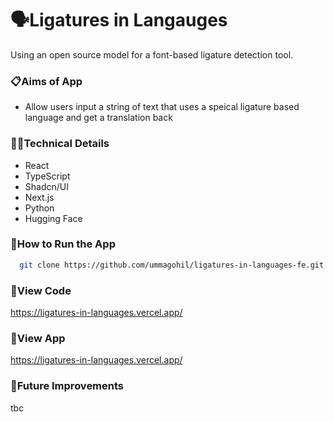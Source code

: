 # 🗣️Ligatures in Langauges
Using an open source model for a font-based ligature detection tool.

### 📋Aims of App
- Allow users input a string of text that uses a speical ligature based language and get a translation back
  
### 👩‍💻Technical Details

- React
- TypeScript
- Shadcn/UI
- Next.js
- Python
- Hugging Face

### 🔧How to Run the App
```bash
  git clone https://github.com/ummagohil/ligatures-in-languages-fe.git
```

### 👀View Code
[https://ligatures-in-languages.vercel.app/
](https://github.com/ummagohil/ligatures-in-languages-fe.git)
### 👀View App
https://ligatures-in-languages.vercel.app/

### 💭Future Improvements
tbc
